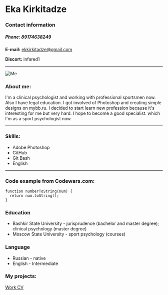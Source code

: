 # **Eka Kirkitadze**
### Contact information
##### **Phone:** 89174638249
**E-mail:** ekkirkitadze@gmail.com

**Discort:** infared1

*********

![Me]("https://magazine.fortevillageresort.com/wp-content/uploads/2022/01/tennis-1024x683.jpg")
### About me:

I'm a clinical psychologist and working with professional sportsmen now. Also I have legal education. I got involved of Photoshop and creating simple designs on mybb.ru.
I decided to start learn new profession because it's interesting for me but very hard. I hope to become a good specialist. which I'm as a sport psychologist now. 
****
### Skills:
+ Adobe Photoshop
+ GitHub
+ Git Bash
+ English
****
### Code example from Codewars.com:
```
function numberToString(num) {
  return num.toString();
}
```
### Education
+ Bashkir State University - jurisprudence (bachelor and master degree); clinical psychology (master degree)
+ Moscow State University - sport psychology (courses)
### Language
* Russian - native
* English - Intermediate
### My projects:
[Work CV](https://Infared1.github.io/rsschool-cv/cv "CV")



